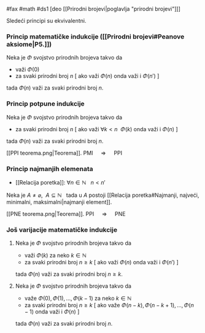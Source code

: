 #fax #math #ds1 [deo [[Prirodni brojevi|poglavlja "prirodni brojevi"]]]
$\:$

Sledeći principi su ekvivalentni. 
### Princip matematičke indukcije ([[Prirodni brojevi#Peanove aksiome|P5.]])

Neka je $\Phi$ svojstvo prirodnih brojeva takvo da
  - važi $\Phi(0)$
  - za svaki prirodni broj $n$ $\Big[$ ako važi $\Phi(n)$ onda važi i $\Phi(n')$ $\Big]$

tada $\Phi(n)$ važi za svaki prirodni broj $n$.

### Princip potpune indukcije
Neka je $\Phi$ svojstvo prirodnih brojeva takvo da 
-  za svaki prirodni broj $n$  $\Big[$ ako važi $\forall k<n \ \ \Phi(k)$ onda važi i $\Phi(n)$ $\Big]$

tada $\Phi(n)$ važi za svaki prirodni broj $n$.

[[PPI teorema.png|Teorema]]. PMI $\quad \Rightarrow \quad$ PPI

### Princip najmanjih elemenata
- [[Relacija poretka]]: $\forall n\in \mathbb{N} \ \ \ n< n'$

Neka je $A \ne \varnothing,\ \ A \subseteq \mathbb{N} \ \:$ tada u $A$ postoji [[Relacija poretka#Najmanji, najveći, minimalni, maksimalni|najmanji element]].

[[PNE teorema.png|Teorema]]. PPI $\quad \Rightarrow \quad$ PNE

### Još varijacije matematičke indukcije
1. Neka je $\Phi$ svojstvo prirodnih brojeva takvo da
	  - važi $\Phi(k)$ za neko $k\in \mathbb{N}$
	  - za svaki prirodni broj $n\geqslant k$ $\Big[$ ako važi $\Phi(n)$ onda važi i $\Phi(n')$ $\Big]$

	tada $\Phi(n)$ važi za svaki prirodni broj $n\geqslant k$.
2.  Neka je $\Phi$ svojstvo prirodnih brojeva takvo da
	  - važe $\Phi(0),\,\Phi(1),\, \dots,\, \Phi(k-1)$ za neko $k\in \mathbb{N}$
	  - za svaki prirodni broj $n\geqslant k$ $\Big[$ ako važe $\Phi(n-k),\,\Phi(n-k+1),\, \dots,\, \Phi(n-1)$ onda važi i $\Phi(n)$ $\Big]$

	tada $\Phi(n)$ važi za svaki prirodni broj $n$.